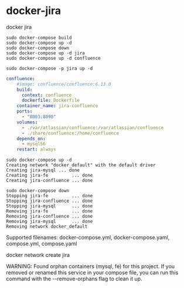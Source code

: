 # docker-jira
docker jira

```shell script
sudo docker-compose build
sudo docker-compose up -d
sudo docker-compose down
sudo docker-compose up -d jira
sudo docker-compose up -d confluence

sudo docker-compose -p jira up -d
```

```yaml
confluence:
    #image: confluence/confluence:6.13.0
    build:
      context: confluence
      dockerfile: Dockerfile
    container_name: jira-confluence
    ports:
      - "8003:8090"
    volumes:
      - ./var/atlassian/confluence:/var/atlassian/confluence
      - ./share/confluence:/home/confluence
    depends_on:
      - mysql56
    restart: always
```

```
sudo docker-compose up -d
Creating network "docker_default" with the default driver
Creating jira-mysql ... done
Creating jira-fe         ... done
Creating jira-confluence ... done
```

```
sudo docker-compose down
Stopping jira-fe         ... done
Stopping jira-confluence ... done
Stopping jira-mysql      ... done
Removing jira-fe         ... done
Removing jira-confluence ... done
Removing jira-mysql      ... done
Removing network docker_default
```

Supported filenames: docker-compose.yml, docker-compose.yaml, compose.yml, compose.yaml

docker network create jira

WARNING: Found orphan containers (mysql, fe) for this project. If you removed or renamed this service in your compose file, you can run this command with the --remove-orphans flag to clean it up.
